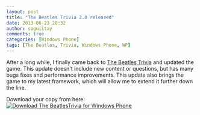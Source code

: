 ```yaml
---
layout: post
title: "The Beatles Trivia 2.0 released"
date: 2013-06-23 20:32
author: saguiitay
comments: true
categories: [Windows Phone]
tags: [The Beatles, Trivia, Windows Phone, WP]
---
```

After a long while, I finally came back to [The Beatles Trivia](http://itaysagui.wordpress.com/windows-phone/trivia-games/the-beatles-trivia/ "The Beatles Trivia") and updated the game. This update doesn't include new content or questions, but has many bugs fixes and performance improvements. This update also brings the game to my latest framework, which will allow me to extend it further down the line.

Download your copy from here: [![Download The BeatlesTrivia for Windows Phone]({{site.url}}/images/download-en-med2.png "Download The Beatles Trivia for Windows Phone")](http://www.windowsphone.com/s?appid=b456ee99-0606-4da5-a722-570810e82c7e)


